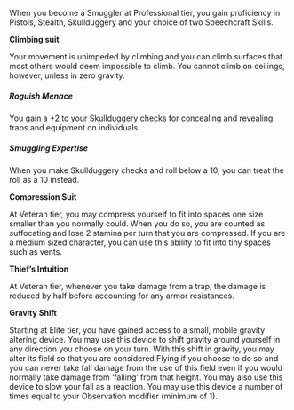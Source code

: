 

When you become a Smuggler at Professional tier, you gain proficiency in Pistols, Stealth, Skullduggery and your choice of two Speechcraft Skills.

**Climbing suit**

Your movement is unimpeded by climbing and you can climb surfaces that most others would deem impossible to climb. You cannot climb on ceilings, however, unless in zero gravity.

##### **Roguish Menace**

You gain a +2 to your Skullduggery checks for concealing and revealing traps and equipment on individuals.

##### **Smuggling Expertise**

When you make Skullduggery checks and roll below a 10, you can treat the roll as a 10 instead.

**Compression Suit**

At Veteran tier, you may compress yourself to fit into spaces one size smaller than you normally could. When you do so, you are counted as suffocating and lose 2 stamina per turn that you are compressed. If you are a medium sized character, you can use this ability to fit into tiny spaces such as vents.

**Thief’s Intuition**

At Veteran tier, whenever you take damage from a trap, the damage is reduced by half before accounting for any armor resistances.

**Gravity Shift**

Starting at Elite tier, you have gained access to a small, mobile gravity altering device. You may use this device to shift gravity around yourself in any direction you choose on your turn. With this shift in gravity, you may alter its field so that you are considered Flying if you choose to do so and you can never take fall damage from the use of this field even if you would normally take damage from ‘falling’ from that height. You may also use this device to slow your fall as a reaction. You may use this device a number of times equal to your Observation modifier (minimum of 1).